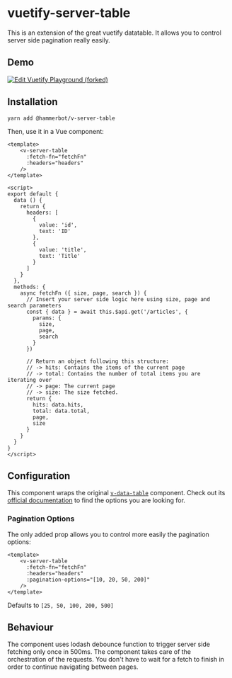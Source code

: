 # vuetify-server-table

This is an extension of the great vuetify datatable. It allows you to control server side pagination really easily.

## Demo
[![Edit Vuetify Playground (forked)](https://codesandbox.io/static/img/play-codesandbox.svg)](https://codesandbox.io/s/vuetify-playground-forked-y8omg?fontsize=14&hidenavigation=1&theme=dark)

## Installation
```
yarn add @hammerbot/v-server-table
```

Then, use it in a Vue component:

```vue
<template>
    <v-server-table
      :fetch-fn="fetchFn"
      :headers="headers"
    />
</template>

<script>
export default {
  data () {
    return {
      headers: [
        {
          value: 'id',
          text: 'ID'
        },
        {
          value: 'title',
          text: 'Title'
        }
      ]
    }
  },
  methods: {
    async fetchFn ({ size, page, search }) {
      // Insert your server side logic here using size, page and search parameters
      const { data } = await this.$api.get('/articles', {
        params: {
          size,
          page,
          search
        }
      })
      
      // Return an object following this structure:
      // -> hits: Contains the items of the current page
      // -> total: Contains the number of total items you are iterating over
      // -> page: The current page
      // -> size: The size fetched.
      return {
        hits: data.hits,
        total: data.total,
        page,
        size
      }
    }
  }
}
</script>
```

## Configuration

This component wraps the original [`v-data-table`](https://vuetifyjs.com/en/api/v-data-table/) component. Check out its [official documentation](https://vuetifyjs.com/en/api/v-data-table/) to find the options you are looking for.

### Pagination Options
The only added prop allows you to control more easily the pagination options:

```vue
<template>
    <v-server-table
      :fetch-fn="fetchFn"
      :headers="headers"
      :pagination-options="[10, 20, 50, 200]"
    />
</template>
```

Defaults to `[25, 50, 100, 200, 500]`
## Behaviour

The component uses lodash debounce function to trigger server side fetching only once in 500ms. The component takes care of the orchestration of the requests. You don't have to wait for a fetch to finish in order to continue navigating between pages.
